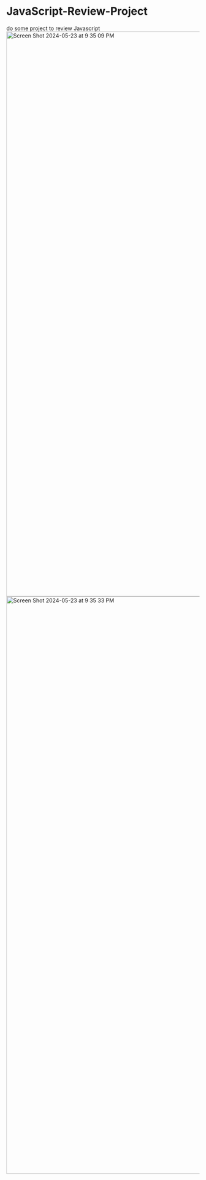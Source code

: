 # JavaScript-Review-Project
do some project to review Javascript
<img width="1472" alt="Screen Shot 2024-05-23 at 9 35 09 PM" src="https://github.com/JaimeChen12138/JavaScript-Review-Project/assets/91461448/785be22e-b98c-4ae4-b66a-95e1dc289752">
<img width="1505" alt="Screen Shot 2024-05-23 at 9 35 33 PM" src="https://github.com/JaimeChen12138/JavaScript-Review-Project/assets/91461448/f02ee7f1-a781-48cd-bcf2-ec9877bd97f2">
